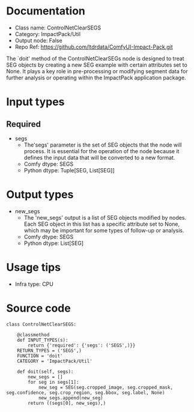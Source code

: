 # Documentation
- Class name: ControlNetClearSEGS
- Category: ImpactPack/Util
- Output node: False
- Repo Ref: https://github.com/ltdrdata/ComfyUI-Impact-Pack.git

The `doit' method of the ControlNetClearSEGs node is designed to treat SEG objects by creating a new SEG example with certain attributes set to None. It plays a key role in pre-processing or modifying segment data for further analysis or operating within the ImpactPack application package.

# Input types
## Required
- segs
    - The'segs' parameter is the set of SEG objects that the node will process. It is essential for the operation of the node because it defines the input data that will be converted to a new format.
    - Comfy dtype: SEGS
    - Python dtype: Tuple[SEG, List[SEG]]

# Output types
- new_segs
    - The 'new_segs' output is a list of SEG objects modified by nodes. Each SEG object in this list has a specific attribute set to None, which may be important for some types of follow-up or analysis.
    - Comfy dtype: SEGS
    - Python dtype: List[SEG]

# Usage tips
- Infra type: CPU

# Source code
```
class ControlNetClearSEGS:

    @classmethod
    def INPUT_TYPES(s):
        return {'required': {'segs': ('SEGS',)}}
    RETURN_TYPES = ('SEGS',)
    FUNCTION = 'doit'
    CATEGORY = 'ImpactPack/Util'

    def doit(self, segs):
        new_segs = []
        for seg in segs[1]:
            new_seg = SEG(seg.cropped_image, seg.cropped_mask, seg.confidence, seg.crop_region, seg.bbox, seg.label, None)
            new_segs.append(new_seg)
        return ((segs[0], new_segs),)
```